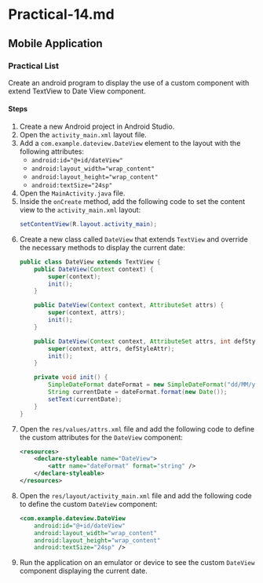 # Practical-14.md

## Mobile Application

### Practical List

Create an android program to display the use of a custom component with extend TextView to Date View component.

#### Steps

1. Create a new Android project in Android Studio.
2. Open the `activity_main.xml` layout file.
3. Add a `com.example.dateview.DateView` element to the layout with the following attributes:
   - `android:id="@+id/dateView"`
   - `android:layout_width="wrap_content"`
   - `android:layout_height="wrap_content"`
   - `android:textSize="24sp"`
4. Open the `MainActivity.java` file.
5. Inside the `onCreate` method, add the following code to set the content view to the `activity_main.xml` layout:
   ```java
   setContentView(R.layout.activity_main);
   ```
6. Create a new class called `DateView` that extends `TextView` and override the necessary methods to display the current date:
   ```java
   public class DateView extends TextView {
       public DateView(Context context) {
           super(context);
           init();
       }

       public DateView(Context context, AttributeSet attrs) {
           super(context, attrs);
           init();
       }

       public DateView(Context context, AttributeSet attrs, int defStyleAttr) {
           super(context, attrs, defStyleAttr);
           init();
       }

       private void init() {
           SimpleDateFormat dateFormat = new SimpleDateFormat("dd/MM/yyyy", Locale.getDefault());
           String currentDate = dateFormat.format(new Date());
           setText(currentDate);
       }
   }
   ```
7. Open the `res/values/attrs.xml` file and add the following code to define the custom attributes for the `DateView` component:
   ```xml
   <resources>
       <declare-styleable name="DateView">
           <attr name="dateFormat" format="string" />
       </declare-styleable>
   </resources>
   ```
8. Open the `res/layout/activity_main.xml` file and add the following code to define the custom `DateView` component:
   ```xml
   <com.example.dateview.DateView
       android:id="@+id/dateView"
       android:layout_width="wrap_content"
       android:layout_height="wrap_content"
       android:textSize="24sp" />
   ```
9. Run the application on an emulator or device to see the custom `DateView` component displaying the current date.

